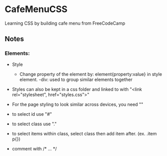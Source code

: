 # CafeMenuCSS
Learning CSS by building cafe menu from FreeCodeCamp

## Notes
### Elements: 
- Style
    - Change property of the element by: element{property:value} in style element. 
-div: used to group similar elements together

- Styles can also be kept in a css folder and linked to with "<link rel="stylesheet", href="styles.css">"
- For the page styling to look similar across devices, you need "<meta name="viewport" content="width=device-width, initial-scale=1.0" />" 
- to select id use "#"
- to select class use "."
- to select items within class, select class then add item after. (ex. .item p{})
- comment with /* ... */ 


